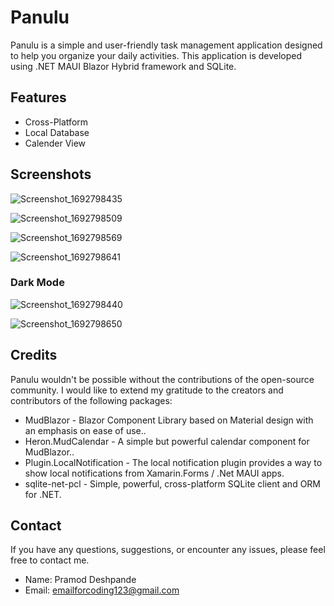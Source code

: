 # Panulu
Panulu is a simple and user-friendly task management application designed to help you organize your daily activities.
This application is developed using .NET MAUI Blazor Hybrid framework and SQLite. 

## Features
* Cross-Platform
* Local Database
* Calender View

## Screenshots

![Screenshot_1692798435](https://github.com/pramod-kun/Panulu/assets/106889203/258c7675-6870-4389-beda-7255fcc25749)

![Screenshot_1692798509](https://github.com/pramod-kun/Panulu/assets/106889203/62d34cdb-2b74-4bb4-9ce3-b52ad359ad77)

![Screenshot_1692798569](https://github.com/pramod-kun/Panulu/assets/106889203/6a234e7a-beaf-44de-b9de-a854df8fa2d1)

![Screenshot_1692798641](https://github.com/pramod-kun/Panulu/assets/106889203/db0a337b-b3f6-4c02-9816-407b944aff20)

### Dark Mode

![Screenshot_1692798440](https://github.com/pramod-kun/Panulu/assets/106889203/da2bc48e-7616-46d4-8bbf-7f3b56561e28)

![Screenshot_1692798650](https://github.com/pramod-kun/Panulu/assets/106889203/16cb9912-c868-4bc5-b397-8c10a2f17e0c)




## Credits
Panulu wouldn't be possible without the contributions of the open-source community. I would like to extend my gratitude to the creators and contributors of the following packages:

* MudBlazor - Blazor Component Library based on Material design with an emphasis on ease of use..
* Heron.MudCalendar - A simple but powerful calendar component for MudBlazor..
* Plugin.LocalNotification - The local notification plugin provides a way to show local notifications from Xamarin.Forms / .Net MAUI apps.
* sqlite-net-pcl - Simple, powerful, cross-platform SQLite client and ORM for .NET.


## Contact 
If you have any questions, suggestions, or encounter any issues, please feel free to contact me. 
- Name: Pramod Deshpande
- Email: emailforcoding123@gmail.com


